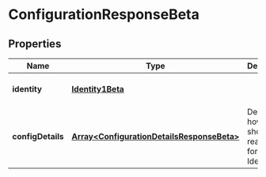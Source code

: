 # ConfigurationResponseBeta

## Properties

Name | Type | Description | Notes
------------ | ------------- | ------------- | -------------
**identity** | [**Identity1Beta**](Identity1Beta.md) |  | [optional] [default to undefined]
**configDetails** | [**Array&lt;ConfigurationDetailsResponseBeta&gt;**](ConfigurationDetailsResponseBeta.md) | Details of how work should be reassigned for an Identity | [optional] [default to undefined]


